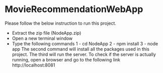 # MovieRecommendationWebApp

Please follow the below instruction to run this project.
- Extract the zip file (NodeApp.zip)
- Open a new terminal window
- Type the following commands
  1 - cd NodeApp
  2 - npm install
  3 - node app
The second command will install all the packages used in this project.
The third will run the server.
To check if the server is actually running, open a browser and go to the following link
http://localhost:8081


